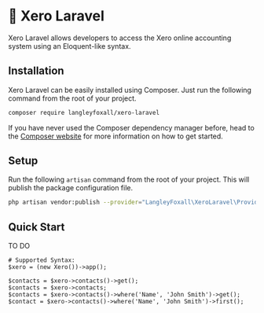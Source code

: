 # 💸 Xero Laravel

Xero Laravel allows developers to access the Xero online 
accounting system using an Eloquent-like syntax.

## Installation

Xero Laravel can be easily installed using Composer. Just run the following 
command from the root of your project.

```bash
composer require langleyfoxall/xero-laravel
```

If you have never used the Composer dependency manager before, head 
to the [Composer website](https://getcomposer.org/) for more information 
on how to get started.

## Setup

Run the following `artisan` command from the root of your project. This
will publish the package configuration file.

```bash
php artisan vendor:publish --provider="LangleyFoxall\XeroLaravel\Providers\XeroLaravelServiceProvider"
```

## Quick Start

TO DO

```
# Supported Syntax:
$xero = (new Xero())->app();

$contacts = $xero->contacts()->get();                               
$contacts = $xero->contacts;
$contacts = $xero->contacts()->where('Name', 'John Smith')->get();
$contact = $xero->contacts()->where('Name', 'John Smith')->first();

```